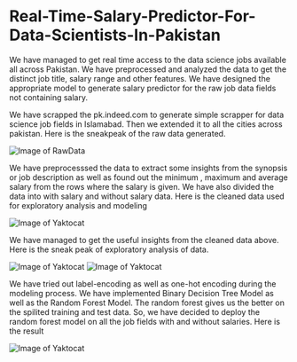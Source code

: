 # Real-Time-Salary-Predictor-For-Data-Scientists-In-Pakistan
We have managed to get real time access to the data science jobs available all across Pakistan. We have preprocessed and analyzed the data to get the distinct job title, salary range and other features. We have designed the appropriate model to generate salary predictor for the raw job data fields not containing salary.

We have scrapped the pk.indeed.com to generate simple scrapper for data science job fields in Islamabad. Then we extended it to all the cities across pakistan. Here is the sneakpeak of the raw data generated.

![Image of RawData](https://hmp.me/dbvx)

We have preprocesssed the data to extract some insights from the synopsis or job description as well as found out the minimum , maximum and average salary from the rows where the salary is given. We have also divided the data into with salary and without salary data. Here is the cleaned data used for exploratory analysis and modeling

![Image of Yaktocat](https://camo.githubusercontent.com/a3e6f6c156e9034578dc4c225c5b114128bec7ec/68747470733a2f2f686d702e6d652f64627679)

We have managed to get the useful insights from the cleaned data above. Here is the sneak peak of exploratory analysis of data.

![Image of Yaktocat](https://camo.githubusercontent.com/cb9c0f7b4b440c0a2bf39b69f6d07e09a97ce63a/68747470733a2f2f686d702e6d652f6462767a)
![Image of Yaktocat](https://hmp.me/dbv0)

We have tried out label-encoding as well as one-hot encoding during the modeling process. We have implemented Binary Decision Tree Model as well as the Random Forest Model. The random forest gives us the better on the spilited training and test data. So, we have decided to deploy the random forest model on all the job fields with and without salaries. Here is the result

![Image of Yaktocat](https://hmp.me/dbv1)

